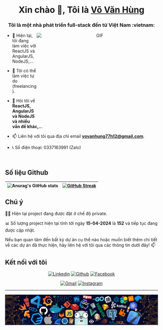 <h1 align="center">Xin chào 👋, Tôi là <a href="https://github.com/vovanhung-dev" target="blank">
Võ Văn Hùng</a></h1>
<h3 align="center">Tôi là một nhà phát triển full-stack đến từ Việt Nam :vietnam:</h3>

<a target="_blank" align="center">
  <img align="right" top="500" height="300" width="400" alt="GIF" src="https://media.giphy.com/media/SWoSkN6DxTszqIKEqv/giphy.gif">
</a>

- 🌱 Hiện tại, tôi đang làm việc với ReactJS và AngularJS, NodeJS,...

- 🤝 Tôi có thể làm việc tự do (freelancing).

- 💬 Hỏi tôi về **ReactJS, AngularJS và NodeJS và nhiều vấn đề khác,..**.

- 📫 Liên hệ với tôi qua địa chỉ email **vovanhung77h12@gmail.com**.
- 📞 Số điện thoại: 0337163991 (Zalo)
<br/>

## Số liệu Github

![Anurag's GitHub stats](https://github-readme-stats.vercel.app/api?username=vovanhung-dev&&rank_icon=github&theme=dark)|[![GitHub Streak](https://streak-stats.demolab.com?user=vovanhung-dev&theme=prussian&date_format=M%20j%5B%2C%20Y%5D&mode=weekly)](https://git.io/streak-stats)
|---|---|
## Chú ý
🤝🏻 Hiện tại project đang được đặt ở chế độ private.

📊 Số lượng project hiện tại tính tới ngày **15-04-2024** là **152** và tiếp tục đang được cập nhật.

Nếu bạn quan tâm đến bất kỳ dự án cụ thể nào hoặc muốn biết thêm chi tiết về các dự án đã thực hiện, hãy liên hệ với tôi qua các thông tin dưới đây! 📫

## Kết nối với tôi

<p align="center">
  <a href="https://www.linkedin.com/in/võ-văn-hùng-6b92721a7/"><img alt="Linkedin" title="Vo Van Hung Linkedin" src="https://img.shields.io/badge/LinkedIn-0077B5?style=for-the-badge&logo=linkedin&logoColor=white"></a>
  <a href="https://github.com/vovanhung-dev"><img alt="Github" title="Vo Van Hung Github" src="https://img.shields.io/badge/GitHub-100000?style=for-the-badge&logo=github&logoColor=white"></a>
  <a href="https://facebook.com/vovan.hung.79069/"><img alt="Facebook" title="Vo Van Hung FB" src="https://img.shields.io/badge/Facebook-1877F2?style=for-the-badge&logo=facebook&logoColor=white"></a>
 </p>
 <p align="center">
  <a href="mailto:vovanhung77h12@gmail.com"><img alt="Gmail" title="Vo Van Hung Gmail" src="https://img.shields.io/badge/Gmail-D14836?style=for-the-badge&logo=gmail&logoColor=white"></a>
  <a href="https://instagram.com/vanhung99_gl"><img alt="Instagram" title="Vo Van Hung Instagram" src="https://img.shields.io/badge/Instagram-E4405F?style=for-the-badge&logo=instagram&logoColor=white"></a>
</p>

------

![Github Banner](https://github.com/Jaydeep-Yadav/Jaydeep-Yadav/blob/main/banner.png)


